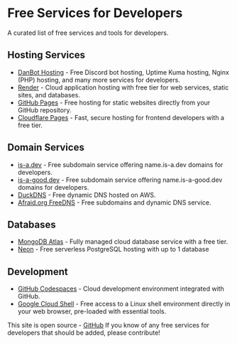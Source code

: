 

# Free Services for Developers

A curated list of free services and tools for developers.

## Hosting Services

- [DanBot Hosting](https://danbot.host/) - Free Discord bot hosting, Uptime Kuma hosting, Nginx (PHP) hosting, and many more services for developers.
- [Render](https://render.com/) - Cloud application hosting with free tier for web services, static sites, and databases.
- [GitHub Pages](https://pages.github.com/) - Free hosting for static websites directly from your GitHub repository.
- [Cloudflare Pages](https://pages.cloudflare.com/) - Fast, secure hosting for frontend developers with a free tier.

## Domain Services

- [is-a.dev](https://is-a.dev/) - Free subdomain service offering name.is-a.dev domains for developers.
- [is-a-good.dev](https://is-a-good.dev/) - Free subdomain service offering name.is-a-good.dev domains for developers.
- [DuckDNS](https://www.duckdns.org/) - Free dynamic DNS hosted on AWS.
- [Afraid.org FreeDNS](https://freedns.afraid.org/) - Free subdomains and dynamic DNS service.

## Databases

- [MongoDB Atlas](https://www.mongodb.com/cloud/atlas) - Fully managed cloud database service with a free tier.
- [Neon](https://neon.tech/) - Free serverless PostgreSQL hosting with up to 1 database

## Development

- [GitHub Codespaces](https://github.com/features/codespaces) - Cloud development environment integrated with GitHub.
- [Google Cloud Shell](https://shell.cloud.google.com) - Free access to a Linux shell environment directly in your web browser, pre-loaded with essential tools.
<footer>
This site is open source - <a href="https://github.com/EducatedSuddenBucket/freefordevs" target="_blank">GitHub</a>
If you know of any free services for developers that should be added, please contribute!
</footer>

